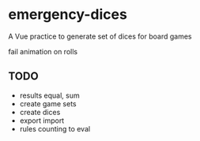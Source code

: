 # emergency-dices
A Vue practice to generate set of dices for board games

fail animation on rolls

## TODO

* results equal, sum
* create game sets
* create dices
* export import
* rules counting to eval
